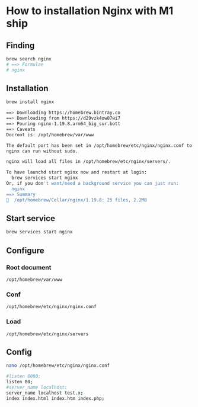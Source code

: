 # How to installation Nginx with M1 ship

## Finding

```bash
brew search nginx
# ==> Formulae
# nginx
```

## Installation

```bash
brew install nginx
```

```bash
==> Downloading https://homebrew.bintray.co
==> Downloading from https://d29vzk4ow07wi7
==> Pouring nginx-1.19.8.arm64_big_sur.bott
==> Caveats
Docroot is: /opt/homebrew/var/www

The default port has been set in /opt/homebrew/etc/nginx/nginx.conf to 8080 so that
nginx can run without sudo.

nginx will load all files in /opt/homebrew/etc/nginx/servers/.

To have launchd start nginx now and restart at login:
  brew services start nginx
Or, if you don't want/need a background service you can just run:
  nginx
==> Summary
🍺  /opt/homebrew/Cellar/nginx/1.19.8: 25 files, 2.2MB
```

## Start service

```bash
brew services start nginx
```

## Configure

### Root document

`/opt/homebrew/var/www`

### Conf

`/opt/homebrew/etc/nginx/nginx.conf`

### Load

`/opt/homebrew/etc/nginx/servers`

## Config

```bash
nano /opt/homebrew/etc/nginx/nginx.conf
```

```bash
#listen 8080;
listen 80;
#server_name localhost;
server_name localhost test.x;
index index.html index.htm index.php;
```

```bash

```